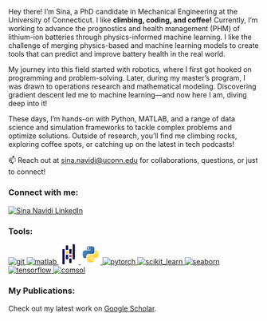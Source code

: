 <p> 
Hey there! I’m Sina, a PhD candidate in Mechanical Engineering at the University of Connecticut. I like <strong>climbing, coding, and coffee!</strong> 
Currently, I’m working to advance the prognostics and health management (PHM) of lithium-ion batteries through physics-informed machine learning. I like the challenge of merging physics-based and machine learning models to create tools that can predict and improve battery health in the real world.
</p> 

<p> 
My journey into this field started with robotics, where I first got hooked on programming and problem-solving. Later, during my master’s program, I was drawn to operations research and mathematical modeling. Discovering gradient descent led me to machine learning—and now here I am, diving deep into it!
</p> 

<p> 
These days, I’m hands-on with Python, MATLAB, and a range of data science and simulation frameworks to tackle complex problems and optimize solutions. Outside of research, you’ll find me climbing rocks, exploring coffee spots, or catching up on the latest in tech podcasts!
</p> 

📫 Reach out at sina.navidi@uconn.edu for collaborations, questions, or just to connect!

<h3 align="left">Connect with me:</h3> 
<p align="left"> 
    <a href="https://linkedin.com/in/sina-navidi-626088161/" target="blank"> 
        <img align="center" src="https://raw.githubusercontent.com/rahuldkjain/github-profile-readme-generator/master/src/images/icons/Social/linked-in-alt.svg" alt="Sina Navidi LinkedIn" height="30" width="40" /> 
    </a> 
</p> 

<h3 align="left">Tools:</h3> 
<p align="left"> 
    <a href="https://git-scm.com/" target="_blank" rel="noreferrer"> 
        <img src="https://www.vectorlogo.zone/logos/git-scm/git-scm-icon.svg" alt="git" width="40" height="40"/> 
    </a> 
    <a href="https://www.mathworks.com/" target="_blank" rel="noreferrer"> 
        <img src="https://upload.wikimedia.org/wikipedia/commons/2/21/Matlab_Logo.png" alt="matlab" width="40" height="40"/> 
    </a> 
    <a href="https://pandas.pydata.org/" target="_blank" rel="noreferrer"> 
        <img src="https://raw.githubusercontent.com/devicons/devicon/2ae2a900d2f041da66e950e4d48052658d850630/icons/pandas/pandas-original.svg" alt="pandas" width="40" height="40"/> 
    </a> 
    <a href="https://www.python.org" target="_blank" rel="noreferrer"> 
        <img src="https://raw.githubusercontent.com/devicons/devicon/master/icons/python/python-original.svg" alt="python" width="40" height="40"/> 
    </a> 
    <a href="https://pytorch.org/" target="_blank" rel="noreferrer"> 
        <img src="https://www.vectorlogo.zone/logos/pytorch/pytorch-icon.svg" alt="pytorch" width="40" height="40"/> 
    </a> 
    <a href="https://scikit-learn.org/" target="_blank" rel="noreferrer"> 
        <img src="https://upload.wikimedia.org/wikipedia/commons/0/05/Scikit_learn_logo_small.svg" alt="scikit_learn" width="40" height="40"/> 
    </a> 
    <a href="https://seaborn.pydata.org/" target="_blank" rel="noreferrer"> 
        <img src="https://seaborn.pydata.org/_images/logo-mark-lightbg.svg" alt="seaborn" width="40" height="40"/> 
    </a> 
    <a href="https://www.tensorflow.org" target="_blank" rel="noreferrer"> 
        <img src="https://www.vectorlogo.zone/logos/tensorflow/tensorflow-icon.svg" alt="tensorflow" width="40" height="40"/> 
    </a> 
    <a href="https://www.comsol.com/" target="_blank" rel="noreferrer"> 
        <img src="https://2.bp.blogspot.com/-_2iap7TRXic/XdVo-m6K1xI/AAAAAAAAUbg/XiBdqOyH9AgQ9sUA3zVVlqIbSp0CuQGmACLcBGAsYHQ/s1600/COMSOL%2BMultiphysics%2BFull%2Bversion.png" alt="comsol" width="40" height="40"/> 
    </a> 
</p> 

<h3 align="left">My Publications:</h3> 
<p align="left"> 
    Check out my latest work on <a href="https://scholar.google.com/citations?user=Dmsr25cAAAAJ&hl=en" target="_blank">Google Scholar</a>.
</p>
